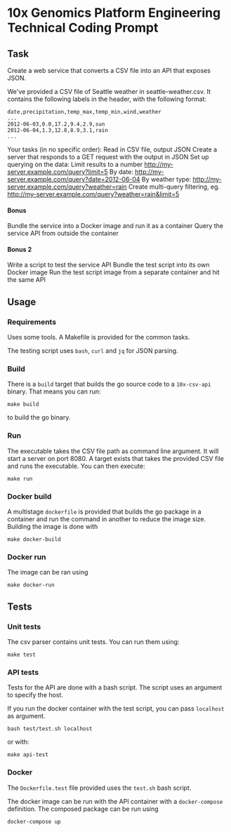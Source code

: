 # 10x Genomics Platform Engineering Technical Coding Prompt

## Task 
Create a web service that converts a CSV file into an API that exposes JSON.

We've provided a CSV file of Seattle weather in seattle-weather.csv. It contains the following labels in the header, with the following format:

```
date,precipitation,temp_max,temp_min,wind,weather
...
2012-06-03,0.0,17.2,9.4,2.9,sun
2012-06-04,1.3,12.8,8.9,3.1,rain
...
```

Your tasks (in no specific order):
Read in CSV file, output JSON
Create a server that responds to a GET request with the output in JSON
Set up querying on the data:
Limit results to a number http://my-server.example.com/query?limit=5
By date: http://my-server.example.com/query?date=2012-06-04
By weather type: http://my-server.example.com/query?weather=rain
Create multi-query filtering, eg. http://my-server.example.com/query?weather=rain&limit=5

#### Bonus
Bundle the service into a Docker image and run it as a container
Query the service API from outside the container
#### Bonus 2
Write a script to test the service API
Bundle the test script into its own Docker image
Run the test script image from a separate container and hit the same API

## Usage

### Requirements
Uses some tools. A Makefile is provided for the common tasks.

The testing script uses `bash`, `curl` and `jq` for JSON parsing.

### Build
There is a `build` target that builds the go source code to a `10x-csv-api` binary.
That means you can run: 
```
make build
```
to build the go binary.

### Run
The executable takes the CSV file path as command line argument. It will start a server on port 8080.
A target exists that takes the provided CSV file and runs the executable. You can then execute: 
```
make run
```


### Docker build
A multistage `dockerfile` is provided that builds the go package in a container and run the command in another to reduce the image size. Building the image is done with
```
make docker-build
```
### Docker run
The image can be ran using
```
make docker-run
```

## Tests
### Unit tests
The csv parser contains unit tests. You can run them using:
```
make test
```
### API tests
Tests for the API are done with a bash script. The script uses an argument to specify the host.

If you run the docker container with the test script, you can pass `localhost` as argument.
```
bash test/test.sh localhost
```
or with: 
```
make api-test
```

### Docker
The `Dockerfile.test` file provided uses the `test.sh` bash script.

The docker image can be run with the API container with a `docker-compose` definition.
The composed package can be run using 
```
docker-compose up
```

